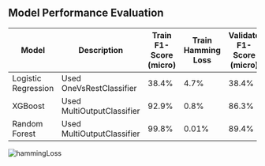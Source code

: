 ## Model Performance Evaluation

| Model             | Description                         | Train F1-Score (micro) | Train Hamming Loss | Validate F1-Score (micro) | Validate Hamming Loss | Test F1-Score (micro) | Test Hamming Loss |
|------------------|---------------------------------|------------------|---------------|------------------|---------------|------------------|---------------|
| Logistic Regression | Used OneVsRestClassifier      | 38.4%            | 4.7%          | 38.4%            | 4.7%          | 38.3%            | 4.7%          |
| XGBoost           | Used MultiOutputClassifier     | 92.9%            | 0.8%          | 86.3%            | 1.4%          | 86.3%            | 1.4%          |
| Random Forest     | Used MultiOutputClassifier     | 99.8%            | 0.01%         | 89.4%            | 1.1%          | 89.4%            | 1.1%          |




![hammingLoss](https://github.com/user-attachments/assets/54c11604-f673-4c46-905c-f68e097cb6d5)
